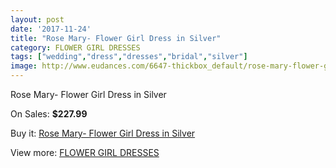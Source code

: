 ```yaml
---
layout: post
date: '2017-11-24'
title: "Rose Mary- Flower Girl Dress in Silver"
category: FLOWER GIRL DRESSES
tags: ["wedding","dress","dresses","bridal","silver"]
image: http://www.eudances.com/6647-thickbox_default/rose-mary-flower-girl-dress-in-silver.jpg
---
```

Rose Mary- Flower Girl Dress in Silver

On Sales: **$227.99**
<a href="https://www.eudances.com/en/flower-girl-dresses/2452-rose-mary-flower-girl-dress-in-silver.html"><amp-img layout="responsive" width="600" height="600" src="//www.eudances.com/6647-thickbox_default/rose-mary-flower-girl-dress-in-silver.jpg" alt="Rose Mary- Flower Girl Dress in Silver 0" /></a>

Buy it: [Rose Mary- Flower Girl Dress in Silver](https://www.eudances.com/en/flower-girl-dresses/2452-rose-mary-flower-girl-dress-in-silver.html "Rose Mary- Flower Girl Dress in Silver")

View more: [FLOWER GIRL DRESSES](https://www.eudances.com/en/30-flower-girl-dresses "FLOWER GIRL DRESSES")